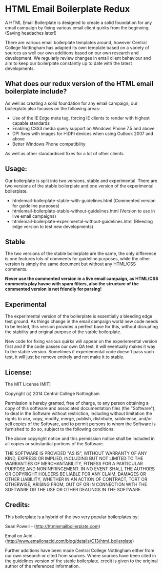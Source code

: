 HTML Email Boilerplate Redux
==============================================

A HTML Email Boilerplate is designed to create a solid foundation for any email campaign by fixing various email client quirks from the beginning. (Saving headaches later!)

There are various email boilerplate templates around, however Central College Nottingham has adapted its own template based on a variety of sources as well our own additions based on our own research and development. We regularly review changes in email client behaviour and aim to keep our boilerplate constantly up to date with the latest developments.

## What does our redux version of the HTML email boilerplate include?

As well as creating a solid foundation for any email campaign, our boilerplate also focuses on the following areas:

* Use of the IE Edge meta tag, forcing IE clients to render with highest capable standards
* Enabling CSS3 media query support on Windows Phone 7.5 and above
* DPI fixes with images for HiDPI devices when using Outlook 2007 and above
* Better Windows Phone compatibility

As well as other standardised fixes for a lot of other clients.

## Usage:

Our boilerplate is split into two versions, stable and experimental. There are two versions of the stable boilerplate and one version of the experimental boilerplate.

* htmlemail-boilerplate-stable-with-guidelines.html (Commented version for guideline purposes)
* htmlemail-boilerplate-stable-without-guidelines.html (Version to use in live email campaigns)
* htmlemail-boilerplate-experimental-without-guidelines.html (Bleeding edge version to test new developments)

## Stable

The two versions of the stable boilerplate are the same, the only difference is one features lots of comments for guideline purposes, while the other version is simply the same document but without any HTML/CSS comments.

**Never use the commented version in a live email campaign, as HTML/CSS comments play havoc with spam filters, also the structure of the commented version is not friendly for parsing!**

## Experimental

The experimental version of the boilerplate is essentially a bleeding edge test ground. As things change in the email campaign world new code needs to be tested, this version provides a perfect base for this, without disrupting the stability and original purpose of the stable boilerplate.

New code for fixing various quirks will appear on the experiemental version first and if the code passes our own QA test, it will eventually makes it way to the stable version. Sometimes if experiemental code doesn't pass such test, it will just be remove entirely and not make it to stable.

## License:

The MIT License (MIT)

Copyright (c) 2014 Central College Nottingham

Permission is hereby granted, free of charge, to any person obtaining a copy
of this software and associated documentation files (the "Software"), to deal
in the Software without restriction, including without limitation the rights
to use, copy, modify, merge, publish, distribute, sublicense, and/or sell
copies of the Software, and to permit persons to whom the Software is
furnished to do so, subject to the following conditions:

The above copyright notice and this permission notice shall be included in
all copies or substantial portions of the Software.

THE SOFTWARE IS PROVIDED "AS IS", WITHOUT WARRANTY OF ANY KIND, EXPRESS OR
IMPLIED, INCLUDING BUT NOT LIMITED TO THE WARRANTIES OF MERCHANTABILITY,
FITNESS FOR A PARTICULAR PURPOSE AND NONINFRINGEMENT. IN NO EVENT SHALL THE
AUTHORS OR COPYRIGHT HOLDERS BE LIABLE FOR ANY CLAIM, DAMAGES OR OTHER
LIABILITY, WHETHER IN AN ACTION OF CONTRACT, TORT OR OTHERWISE, ARISING FROM,
OUT OF OR IN CONNECTION WITH THE SOFTWARE OR THE USE OR OTHER DEALINGS IN
THE SOFTWARE.

## Credits:

This boilerplate is a hybrid of the two very popular boilerplates by:

Sean Powell - (http://htmlemailboilerplate.com)

Email on Acid - (http://www.emailonacid.com/blog/details/C13/html_boilerplate) 

Further additions have been made Central College Nottingham either from our own research or cited from sources. Where sources have been cited in the guidelines version of the stable boilerplate, credit is given to the original author of the referenced information.



